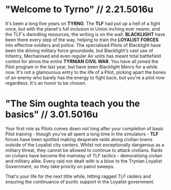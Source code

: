 # "Welcome to Tyrno" // 2.21.5016u

It's been a long five years on **TYRNO**. The **TLF** had put up a hell of a fight once, but with the planet's full inclusion in Union inching ever nearer, and the TLF's dwindling resources, the writing is on the wall. **BLACKLIGHT** have been there every step of the way, helping to train the **LOYALIST FORCES** into effective soldiers and police. The specialised Pilots of Blacklight have been the driving military force groundside, but Blacklight's vast use of Infantry, Mechanised and even regular Air units has meant total battlefield control for almos the entire **TYRNIAN CIVIL WAR**. You have all joined the Pilot program in the last year, but have been Blacklight Mercs for a while now. It's not a glamourous entry to the life of a Pilot, picking apart the bones of an enemy who barely has the energy to fight back, but you're a pilot now regardless. It's an honor to be chosen.

# "The Sim oughta teach you the basics" // 3.01.5016u

Your first role as Pilots comes down not long after your completion of basic Pilot training - though you've all spent a long time in the simulators - **TLF** forces have been spotted making desperate raids along civilian towns outside of the Loyalist city centers. Whilst not exceptionally dangerous as a military threat, they cannot be allowed to continue to attack civilians. Raids on civlians have become the mainstay of TLF tactics - demoralising civlian and military alike. Every raid not dealt with is a blow to the Trynian Loyalist Government, so they take priority on patrol sweeps. 

That's your life for the next little while, hitting ragged TLF raiders and ensuring the continuance of punlic support in the Loyalist government.
